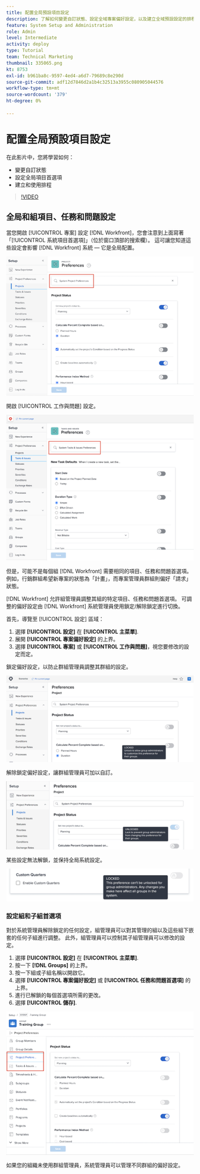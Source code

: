 ```yaml
---
title: 配置全局預設項目設定
description: 了解如何變更自訂狀態、設定全域專案偏好設定，以及建立全域預設設定的排程。
feature: System Setup and Administration
role: Admin
level: Intermediate
activity: deploy
type: Tutorial
team: Technical Marketing
thumbnail: 335065.png
kt: 8753
exl-id: b961ba8c-9597-4ed4-a6d7-79689c8e290d
source-git-commit: adf12d7846d2a1b4c32513a3955c080905044576
workflow-type: tm+mt
source-wordcount: '379'
ht-degree: 0%

---
```


# 配置全局預設項目設定

<!---
21.4 updates have been made
--->

在此影片中，您將學習如何：

* 變更自訂狀態
* 設定全局項目首選項
* 建立和使用排程

>[!VIDEO](https://video.tv.adobe.com/v/335065/?quality=12)

## 全局和組項目、任務和問題設定

當您開啟 [!UICONTROL 專案] 設定 [!DNL Workfront]，您會注意到上面寫著「[!UICONTROL 系統項目首選項]」（位於窗口頂部的搜索欄）。 這可讓您知道這些設定會影響 [!DNL Workfront] 系統 — 它是全局配置。

![[!UICONTROL 專案偏好設定] 頁面 [!UICONTROL 設定]](assets/admin-fund-system-project-preferences-1.png)

開啟 [!UICONTROL 工作與問題] 設定。

![[!UICONTROL 任務和問題首選項] in [!UICONTROL 設定]](assets/admin-fund-task-issue-preferences-2.png)

但是，可能不是每個組 [!DNL Workfront] 需要相同的項目、任務和問題首選項。 例如，行銷群組希望新專案的狀態為「計畫」，而專案管理員群組則偏好「請求」狀態。

[!DNL Workfront] 允許組管理員調整其組的特定項目、任務和問題首選項。 可調整的偏好設定由 [!DNL Workfront] 系統管理員使用鎖定/解除鎖定進行切換。

首先，導覽至 [!UICONTROL 設定] 區域：

1. 選擇 **[!UICONTROL 設定]** 在 **[!UICONTROL 主菜單]**.
1. 展開 **[!UICONTROL 專案偏好設定]** 的上界。
1. 選擇 **[!UICONTROL 專案]** 或 **[!UICONTROL 工作與問題]**，視您要修改的設定而定。

鎖定偏好設定，以防止群組管理員調整其群組的設定。

![鎖定的首選項消息](assets/admin-fund-preferences-locked-3.png)

解除鎖定偏好設定，讓群組管理員可加以自訂。

![未鎖定首選項消息](assets/admin-fund-preferences-unlocked-4.png)

某些設定無法解鎖，並保持全局系統設定。

![鎖定的首選項消息](assets/admin-fund-preferences-always-locked-5.png)

### 設定組和子組首選項

對於系統管理員解除鎖定的任何設定，組管理員可以對其管理的組以及這些組下嵌套的任何子組進行調整。 此外，組管理員可以控制其子組管理員可以修改的設定。

1. 選擇 **[!UICONTROL 設定]** 在 **[!UICONTROL 主菜單]**.
1. 按一下 **[!DNL Groups]** 的上界。
1. 按一下組或子組名稱以開啟它。
1. 選擇 **[!UICONTROL 專案偏好設定]** 或 **[!UICONTROL 任務和問題首選項]** 的上界。
1. 進行已解鎖的每個首選項所需的更改。
1. 選擇 **[!UICONTROL 儲存]**.

![[!UICONTROL 專案狀態] 一節 [!UICONTROL 群組] 頁面](assets/admin-fund-group-preferences.png)

如果您的組織未使用群組管理員，系統管理員可以管理不同群組的偏好設定。

<!---
learn more URLs and guides
Create or edit a group status 
Group administrators 
Configure system-wide project preferences 
Configure project preferences for a group 
Configure task and issue preferences for a group 
Create and modify a group’s schedule 
--->
